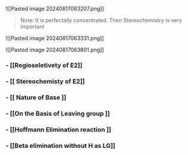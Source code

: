 ![[Pasted image 20240817063207.png]]


> Note: It is perfectally concentrated. Then Stereochemistry is very important 

![[Pasted image 20240817063331.png]]

![[Pasted image 20240817063801.png]]





### - [[Regioseletivety of E2]]

### - [[ Stereochemisty of E2]]

### - [[ Nature of Base ]]

### - [[On the Basis of Leaving group ]]

### - [[Hoffmann Elimination reaction ]]

### - [[Beta elimination without H as LG]]
